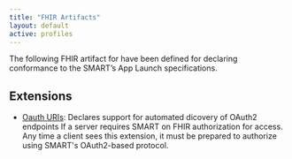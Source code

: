 ```yaml
---
title: "FHIR Artifacts"
layout: default
active: profiles
---
```


The following FHIR artifact for have been defined for declaring conformance to the SMART’s App Launch specifications.

<!--

## Profiles

- [SMART on FHIR CapabilityStatement](../StructureDefinition-capabilitystatement-smartlaunch.html): The SMART on FHIR  CapabilityStatement defines extensions for automated discovery of OAuth2 endpoints and optional SMART launch features.

-->

## Extensions

- [Oauth URIs](../StructureDefinition-oauth-uris.html): Declares support for automated dicovery of OAuth2 endpoints If a server requires SMART on FHIR authorization for access. Any time a client sees this extension, it must be prepared to authorize using SMART's OAuth2-based protocol.

<br /><br />

<!--
- [SMART Capabilities](../../StructureDefinition-extension-smart-capabilities.html):  Support for optional SMART launch features.


## Terminology
**Value Sets**

- [CapabilityCodes](../../ValueSet-cap-codes.html): Codes describing *optional* SMART features

**Code Systems**

- [CapabilityCodes](../../CodeSystem-cap-codes.html): Codes describing *optional* SMART features
output/CodeSystem-cap-codes.html
-->
